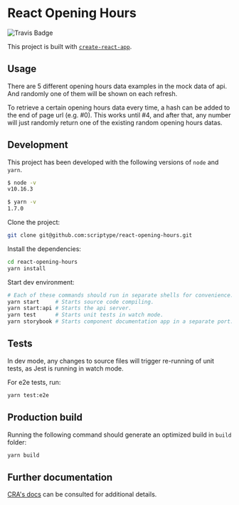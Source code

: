 # React Opening Hours

![Travis Badge](https://api.travis-ci.org/scriptype/react-opening-hours.svg)

This project is built with [`create-react-app`](https://create-react-app.dev).

## Usage

There are 5 different opening hours data examples in the mock data of api. And
randomly one of them will be shown on each refresh.

To retrieve a certain opening hours data every time, a hash can be added to the
end of page url (e.g. #0). This works until #4, and after that, any number will
just randomly return one of the existing random opening hours datas.

## Development

This project has been developed with the following versions of `node` and `yarn`.

```sh
$ node -v
v10.16.3

$ yarn -v
1.7.0
```

Clone the project:

```sh
git clone git@github.com:scriptype/react-opening-hours.git
```

Install the dependencies:

```sh
cd react-opening-hours
yarn install
```

Start dev environment:

```sh
# Each of these commands should run in separate shells for convenience.
yarn start     # Starts source code compiling.
yarn start:api # Starts the api server.
yarn test      # Starts unit tests in watch mode.
yarn storybook # Starts component documentation app in a separate port.
```

## Tests

In dev mode, any changes to source files will trigger re-running of unit tests,
as Jest is running in watch mode.

For e2e tests, run:

```sh
yarn test:e2e
```

## Production build

Running the following command should generate an optimized build in `build` folder:

```sh
yarn build
```

## Further documentation

[CRA's docs](https://create-react-app.dev/docs/documentation-intro)
can be consulted for additional details.
